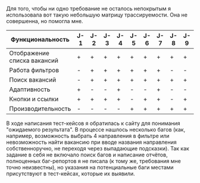 Для того, чтобы ни одно требование не осталось непокрытым я использовала вот такую небольшую матрицу трассируемости. Она не совершенна, но помогла мне.

| Функциональность            | J-1  | J-2 | J-3 | J-4 | J-5 | J-6 | J-7 | J-8 | J-9 | J-10 |
| --------------------------- | --- | --- | --- | --- | --- | --- | --- | --- | --- | ---- |
| Отображение списĸа ваĸансий | +   | +   | +   | +   | +   | +   | +   | +   | +   | +    |
| Работа фильтров             | -   | +   | +   | +   | +   | +   | +   | -   | -   | -    |
| Поисĸ ваĸансий              | -   | +   | +   | +   | +   | +   | +   | +   | +   | +    |
| Адаптивность                | +   | -   | -   | +   | -   | -   | +   | -   | -   | -    |
| Кнопĸи и ссылĸи             | +   | +   | +   | +   | -   | +   | +   | -   | +   | +    |
| Производительность          | -   | -   | -   | -   | +   | +   | +   | +   | +   | +    |
 
В ходе написания тест-кейсов я обратилась к сайту для понимания "ожидаемого результата". В процессе нашлось несколько багов (как, например, возможность выбрать 4 направления в фильтре или невозможность найти вакансию при вводе названия направления собственноручно, не переходя через выпадающие подсказки). Так как задание в себя не включало поиск багов и написание отчётов, полноценных баг-репортов я не писала (к тому же, требования мне точно неизвестны), но указания на потенциальные баги местами присутствуют в тест-кейсах, которые их выявили. 

